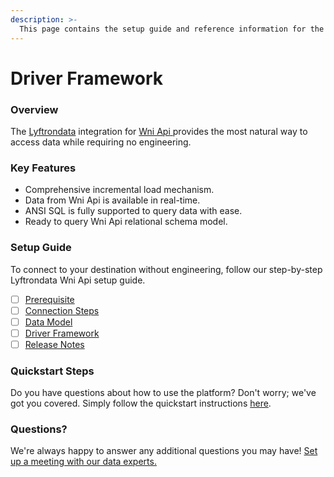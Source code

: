 ```yaml
---
description: >-
  This page contains the setup guide and reference information for the Wni Api source connector.
---
```


# Driver Framework

### Overview

The [Lyftrondata](https://www.lyftrondata.com/) integration for [Wni Api](https://www.lyftrondata.com/integration/wni-api/)[ ](https://www.lyftrondata.com/integration/wni-api/)provides the most natural way to access data while requiring no engineering.

### Key Features

* Comprehensive incremental load mechanism.
* Data from Wni Api is available in real-time.&#x20;
* ANSI SQL is fully supported to query data with ease.
* Ready to query Wni Api relational schema model.

### Setup Guide

To connect to your destination without engineering, follow our step-by-step Lyftrondata Wni Api setup guide.

* [ ] [Prerequisite](../../weather-analytics/wni-api/prerequisite.md)
* [ ] [Connection Steps](../../weather-analytics/wni-api/connection-steps.md)
* [ ] [Data Model](../../weather-analytics/wni-api/data-model/)
* [ ] [Driver Framework](../../weather-analytics/wni-api/driver-framework/)
* [ ] [Release Notes](../../weather-analytics/wni-api/release-notes.md)

### Quickstart Steps

Do you have questions about how to use the platform? Don't worry; we've got you covered. Simply follow the quickstart instructions [here](../../../quickstart-steps.md).

### Questions? <a href="#questions" id="questions"></a>

We're always happy to answer any additional questions you may have! [Set up a meeting with our data experts.](https://www.lyftrondata.com/book-a-meeting/)


